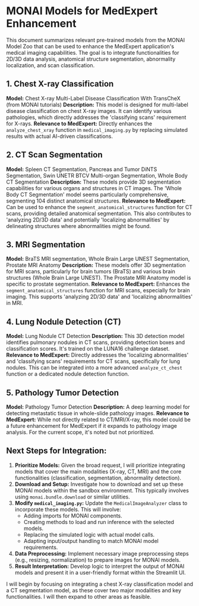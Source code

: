 # MONAI Models for MedExpert Enhancement

This document summarizes relevant pre-trained models from the MONAI Model Zoo that can be used to enhance the MedExpert application's medical imaging capabilities. The goal is to integrate functionalities for 2D/3D data analysis, anatomical structure segmentation, abnormality localization, and scan classification.

## 1. Chest X-ray Classification

**Model:** Chest X-ray Multi-Label Disease Classification With TransCheX (from MONAI tutorials)
**Description:** This model is designed for multi-label disease classification on chest X-ray images. It can identify various pathologies, which directly addresses the 'classifying scans' requirement for X-rays.
**Relevance to MedExpert:** Directly enhances the `analyze_chest_xray` function in `medical_imaging.py` by replacing simulated results with actual AI-driven classifications.

## 2. CT Scan Segmentation

**Model:** Spleen CT Segmentation, Pancreas and Tumor DiNTS Segmentation, Swin UNETR BTCV Multi-organ Segmentation, Whole Body CT Segmentation
**Description:** These models provide 3D segmentation capabilities for various organs and structures in CT images. The 'Whole Body CT Segmentation' model seems particularly comprehensive, segmenting 104 distinct anatomical structures.
**Relevance to MedExpert:** Can be used to enhance the `segment_anatomical_structures` function for CT scans, providing detailed anatomical segmentation. This also contributes to 'analyzing 2D/3D data' and potentially 'localizing abnormalities' by delineating structures where abnormalities might be found.

## 3. MRI Segmentation

**Model:** BraTS MRI segmentation, Whole Brain Large UNEST Segmentation, Prostate MRI Anatomy
**Description:** These models offer 3D segmentation for MRI scans, particularly for brain tumors (BraTS) and various brain structures (Whole Brain Large UNEST). The Prostate MRI Anatomy model is specific to prostate segmentation.
**Relevance to MedExpert:** Enhances the `segment_anatomical_structures` function for MRI scans, especially for brain imaging. This supports 'analyzing 2D/3D data' and 'localizing abnormalities' in MRI.

## 4. Lung Nodule Detection (CT)

**Model:** Lung Nodule CT Detection
**Description:** This 3D detection model identifies pulmonary nodules in CT scans, providing detection boxes and classification scores. It's trained on the LUNA16 challenge dataset.
**Relevance to MedExpert:** Directly addresses the 'localizing abnormalities' and 'classifying scans' requirements for CT scans, specifically for lung nodules. This can be integrated into a more advanced `analyze_ct_chest` function or a dedicated nodule detection function.

## 5. Pathology Tumor Detection

**Model:** Pathology Tumor Detection
**Description:** A deep learning model for detecting metastatic tissue in whole-slide pathology images.
**Relevance to MedExpert:** While not directly related to CT/MRI/X-ray, this model could be a future enhancement for MedExpert if it expands to pathology image analysis. For the current scope, it's noted but not prioritized.

## Next Steps for Integration:

1.  **Prioritize Models:** Given the broad request, I will prioritize integrating models that cover the main modalities (X-ray, CT, MRI) and the core functionalities (classification, segmentation, abnormality detection).
2.  **Download and Setup:** Investigate how to download and set up these MONAI models within the sandbox environment. This typically involves using `monai.bundle.download` or similar utilities.
3.  **Modify `medical_imaging.py`:** Update the `MedicalImageAnalyzer` class to incorporate these models. This will involve:
    *   Adding imports for MONAI components.
    *   Creating methods to load and run inference with the selected models.
    *   Replacing the simulated logic with actual model calls.
    *   Adapting input/output handling to match MONAI model requirements.
4.  **Data Preprocessing:** Implement necessary image preprocessing steps (e.g., resizing, normalization) to prepare images for MONAI models.
5.  **Result Interpretation:** Develop logic to interpret the output of MONAI models and present it in a user-friendly format within the Streamlit UI.

I will begin by focusing on integrating a chest X-ray classification model and a CT segmentation model, as these cover two major modalities and key functionalities. I will then expand to other areas as feasible.

